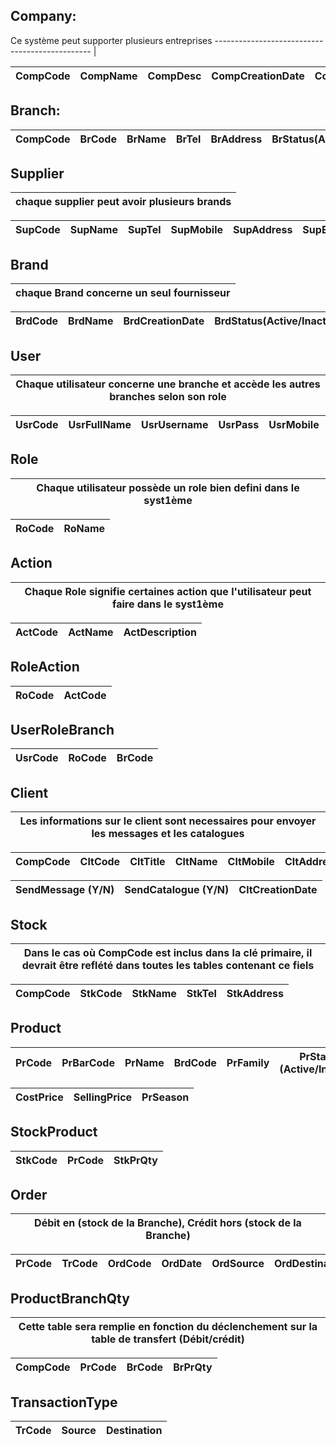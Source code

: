 ## Company:
Ce système peut supporter plusieurs entreprises
----------------------------------------------- |

CompCode | CompName | CompDesc | CompCreationDate | CompStatus(Active/Inactive) |
-------- | -------- | -------- | ---------------- | --------------------------- |

## Branch:

CompCode | BrCode | BrName | BrTel | BrAddress | BrStatus(Active/Inactive) |
-------- | ------ | ------ | ----- | --------- | ------------------------- |

## Supplier
chaque supplier peut avoir plusieurs brands | 
------------------------------------------- |

SupCode | SupName | SupTel | SupMobile | SupAddress | SupEmail | 
------- | ------- | ------ | --------- | ---------- | -------- |  

## Brand
chaque Brand concerne un seul fournisseur |
----------------------------------------- |

BrdCode | BrdName | BrdCreationDate | BrdStatus(Active/Inactive) | 
------- | ------- | --------------- | -------------------------- |

## User
Chaque utilisateur concerne une branche et accède les autres branches selon son role |
------------------------------------------------------------------------------------ |

UsrCode | UsrFullName | UsrUsername | UsrPass | UsrMobile | UsrAddress |
------- | ----------- | ----------- | ------- | --------- | ---------- |

## Role
Chaque utilisateur possède un role bien defini dans le syst1ème |
--------------------------------------------------------------- |

RoCode | RoName |
------ | ------ |

## Action
Chaque Role signifie certaines action que l'utilisateur peut faire dans le syst1ème |
----------------------------------------------------------------------------------- |

ActCode | ActName | ActDescription |
------- | ------- | -------------- |

## RoleAction

RoCode | ActCode |
------ | ------- |

## UserRoleBranch

UsrCode | RoCode | BrCode |
------- | ------ | ------ |

## Client
Les informations sur le client sont necessaires pour envoyer les messages et les catalogues |
------------------------------------------------------------------------------------------- |

CompCode | CltCode | CltTitle | CltName | CltMobile | CltAddress | CltEmail | 
-------- | ------- | -------- | ------- | --------- | ---------- | -------- |
 
SendMessage (Y/N) | SendCatalogue (Y/N) | CltCreationDate | 
----------------- | ------------------- | --------------- |

## Stock
Dans le cas où CompCode est inclus dans la clé primaire, il devrait être reflété dans toutes les tables contenant ce fiels |
-------------------------------------------------------------------------------------------------------------------------- |

CompCode | StkCode | StkName | StkTel | StkAddress | 
-------- | ------- | ------- | ------ | ---------- | 

## Product

PrCode | PrBarCode | PrName | BrdCode | PrFamily | PrStatus (Active/Inactive) |
-------| --------- | ------ | ------- | -------- | -------------------------- |

CostPrice | SellingPrice | PrSeason | 
--------- | ------------ | ---------|

## StockProduct

StkCode | PrCode | StkPrQty |
------- | ------ | -------- |

## Order 
Débit en (stock de la Branche), Crédit hors (stock de la Branche) |
----------------------------------------------------------------- |

PrCode | TrCode | OrdCode | OrdDate | OrdSource | OrdDestination |OrdQty |
------ | ------ | ------- | ------- | --------- | -------------- | ----- |

## ProductBranchQty 
Cette table sera remplie en fonction du déclenchement sur la table de transfert (Débit/crédit) |
---------------------------------------------------------------------------------------------- |

CompCode | PrCode | BrCode | BrPrQty |
-------- |------- | ------ | ------- |

## TransactionType

TrCode | Source | Destination |
------ | ------ | ----------- |
